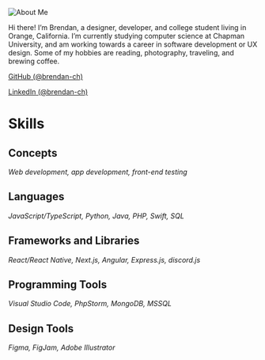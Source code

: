 ![About Me](/static/about.jpeg)

Hi there! I’m Brendan, a designer, developer, and college student living in Orange, California. I’m currently studying computer science at Chapman University, and am working towards a career in software development or UX design. Some of my hobbies are reading, photography, traveling, and brewing coffee.

[GitHub (@brendan-ch)](https://github.com/brendan-ch)

[LinkedIn (@brendan-ch)](https://linkedin.com/in/brendan-ch)

# Skills
## Concepts
*Web development, app development, front-end testing*

## Languages
*JavaScript/TypeScript, Python, Java, PHP, Swift, SQL*

## Frameworks and Libraries
*React/React Native, Next.js, Angular, Express.js, discord.js*

## Programming Tools
*Visual Studio Code, PhpStorm, MongoDB, MSSQL*

## Design Tools
*Figma, FigJam, Adobe Illustrator*